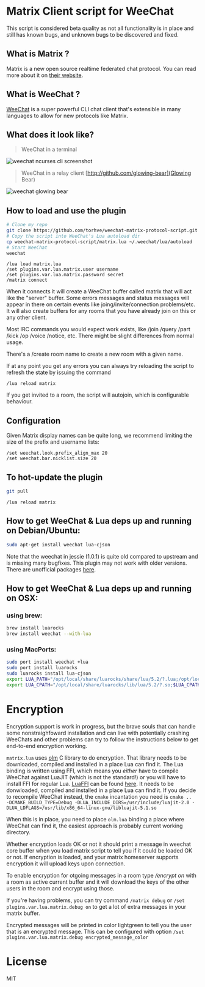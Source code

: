 # Matrix Client script for WeeChat

This script is considered beta quality as not all functionality is in place and still has known bugs, and unknown bugs to be discovered and fixed.

## What is Matrix ?

Matrix is a new open source realtime federated chat protocol. You can read more about it on [their website](http://matrix.org/blog/faq/).

## What is WeeChat ?

[WeeChat](http://weechat.org) is a super powerful CLI chat client that's extensible in many languages to allow for new protocols like Matrix.

## What does it look like?


> WeeChat in a terminal

![weechat ncurses cli screenshot](https://hveem.no/ss/weechat-matrix-ss.png)

> WeeChat in a relay client [http://github.com/glowing-bear](Glowing Bear)

![weechat glowing bear](https://hveem.no/ss/weechat-matrix-gb.png)

## How to load and use the plugin

```bash
# Clone my repo
git clone https://github.com/torhve/weechat-matrix-protocol-script.git
# Copy the script into WeeChat's Lua autoload dir
cp weechat-matrix-protocol-script/matrix.lua ~/.weechat/lua/autoload
# Start WeeChat
weechat
```

```
/lua load matrix.lua
/set plugins.var.lua.matrix.user username
/set plugins.var.lua.matrix.password secret
/matrix connect
```

When it connects it will create a WeeChat buffer called matrix that will act
like the "server" buffer. Some errors messages and status messages will appear
in there on certain events like joing/invite/connection problems/etc. It will
also create buffers for any rooms that you have already join on this or any
other client.

Most IRC commands you would expect work exists, like /join /query /part /kick
/op /voice /notice, etc. There might be slight differences from normal usage.

There's a /create room name to create a new room with a given name.

If at any point you get any errors you can always try reloading the script to
refresh the state by issuing the command

```
/lua reload matrix
```

If you get invited to a room, the script will autojoin, which is configurable
behaviour.

## Configuration

Given Matrix display names can be quite long, we recommend limiting
the size of the prefix and username lists:

```
/set weechat.look.prefix_align_max 20
/set weechat.bar.nicklist.size 20
```

## To hot-update the plugin

```bash
git pull
```

```
/lua reload matrix
```

## How to get WeeChat & Lua deps up and running on Debian/Ubuntu:

```bash
sudo apt-get install weechat lua-cjson
```

Note that the weechat in jessie (1.0.1) is quite old compared to upstream and is
missing many bugfixes. This plugin may not work with older versions. There are
unofficial packages [here](https://weechat.org/download/debian/).

## How to get WeeChat & Lua deps up and running on OSX:

### using brew:
```bash
brew install luarocks
brew install weechat --with-lua
```

### using MacPorts:
```bash
sudo port install weechat +lua
sudo port install luarocks
sudo luarocks install lua-cjson
export LUA_PATH="/opt/local/share/luarocks/share/lua/5.2/?.lua;/opt/local/share/luarocks/share/lua/5.2/?/init.lua;$LUA_PATH"
export LUA_CPATH="/opt/local/share/luarocks/lib/lua/5.2/?.so;$LUA_CPATH"
```

# Encryption

Encryption support is work in progress, but the brave souls that can handle some nonstraighfoward installation and can live with potentially crashing WeeChats and other problems can try to follow the instructions below to get end-to-end encryption working.

`matrix.lua` uses [olm](https://matrix.org/git/olm/) C library to do encryption. That library needs to be downloaded, compiled and installed in a place Lua can find it.
The Lua binding is written using FFI, which means you *either* have to compile WeeChat against LuaJIT (which is not the standard!) or you will have to install FFI for regular Lua.
[LuaFFI](https://github.com/jmckaskill/luaffi) can be found [here](https://github.com/jmckaskill/luaffi). It needs to be donwloaded, compiled and installed in a place Lua can find it.
If you decide to recompile WeeChat instead, the `cmake` incantation you need is `cmake ..  -DCMAKE_BUILD_TYPE=Debug -DLUA_INCLUDE_DIRS=/usr/include/luajit-2.0 -DLUA_LDFLAGS=/usr/lib/x86_64-linux-gnu/libluajit-5.1.so`

When this is in place, you need to place `olm.lua` binding a place where WeeChat can find it, the easiest approach is probably current working directory.

Whether encryption loads OK or not it should print a message in weechat core buffer when you load matrix script to tell you if it could be loaded OK or not.
If encryption is loaded, and your matrix homeserver supports encryption it will upload keys upon connection.

To enable encryption for otgoing messages in a room type */encrypt on* with a room as active current buffer and it will download the keys of the other users in the room and encrypt using those.

If you're having problems, you can try command `/matrix debug` or `/set plugins.var.lua.matrix.debug on` to get a lot of extra messages in your matrix buffer.

Encrypted messages will be printed in color lightgreen to tell you the user that is an encrypted message. This can be configured with option `/set plugins.var.lua.matrix.debug encrypted_message_color`

# License

MIT
